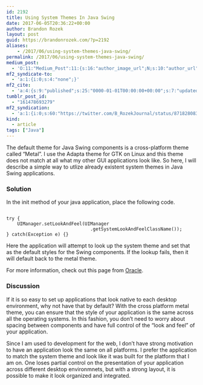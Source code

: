 ```yaml
---
id: 2192
title: Using System Themes In Java Swing
date: 2017-06-05T20:36:22+00:00
author: Brandon Rozek
layout: post
guid: https://brandonrozek.com/?p=2192
aliases:
    - /2017/06/using-system-themes-java-swing/
permalink: /2017/06/using-system-themes-java-swing/
medium_post:
  - 'O:11:"Medium_Post":11:{s:16:"author_image_url";N;s:10:"author_url";N;s:11:"byline_name";N;s:12:"byline_email";N;s:10:"cross_link";N;s:2:"id";N;s:21:"follower_notification";N;s:7:"license";N;s:14:"publication_id";N;s:6:"status";N;s:3:"url";N;}'
mf2_syndicate-to:
  - 'a:1:{i:0;s:4:"none";}'
mf2_cite:
  - 'a:4:{s:9:"published";s:25:"0000-01-01T00:00:00+00:00";s:7:"updated";s:25:"0000-01-01T00:00:00+00:00";s:8:"category";a:1:{i:0;s:0:"";}s:6:"author";a:0:{}}'
tumblr_post_id:
  - "161478693279"
mf2_syndication:
  - 'a:1:{i:0;s:60:"https://twitter.com/B_RozekJournal/status/871828083459936257";}'
kind:
  - article
tags: ["Java"]
---
```

The default theme for Java Swing components is a cross-platform theme called &#8220;Metal&#8221;. I use the Adapta theme for GTK on Linux and this theme does not match at all what my other GUI applications look like. So here, I will describe a simple way to utlize already existent system themes in Java Swing applications.

<!--more-->

### Solution

In the init method of your java application, place the following code.

<pre class='language-java'><code class='language-java'>
try {
    UIManager.setLookAndFeel(UIManager
                               .getSystemLookAndFeelClassName());
} catch(Exception e) {}
</code></pre>

Here the application will attempt to look up the system theme and set that as the default styles for the Swing components. If the lookup fails, then it will default back to the metal theme.

For more information, check out this page from [Oracle](http://docs.oracle.com/javase/tutorial/uiswing/lookandfeel/plaf.html).

### Discussion

If it is so easy to set up applications that look native to each desktop environment, why not have that by default? With the cross platform metal theme, you can ensure that the style of your application is the same across all the operating systems. In this fashion, you don&#8217;t need to worry about spacing between components and have full control of the &#8220;look and feel&#8221; of your application. 

Since I am used to development for the web, I don&#8217;t have strong motivation to have an application look the same on all platforms. I prefer the application to match the system theme and look like it was built for the platform that I am on. One loses partial control on the presentation of your application across different desktop environmnets, but with a strong layout, it is possible to make it look organized and integrated.